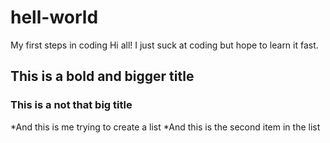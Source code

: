 # hell-world
My first steps in coding
Hi all!
I just suck at coding but hope to learn it fast.
## This is a bold and bigger title
### This is a not that big title
*And this is me trying to create a list
*And this is the second item in the list
